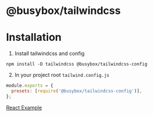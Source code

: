 # @busybox/tailwindcss

# Installation

1. Install tailwindcss and config

```
npm install -D tailwindcss @busybox/tailwindcss-config
```

2. In your project root `tailwind.config.js`

```js
module.exports = {
  presets: [require('@busybox/tailwindcss-config')],
};
```

[React Example](../react-components/tailwind.config.js)
